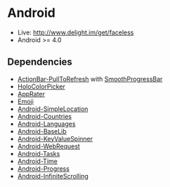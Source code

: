 # Android

 * Live: http://www.delight.im/get/faceless
 * Android >= 4.0

## Dependencies

 * [ActionBar-PullToRefresh](https://github.com/chrisbanes/ActionBar-PullToRefresh) with [SmoothProgressBar](https://github.com/castorflex/SmoothProgressBar)
 * [HoloColorPicker](https://github.com/LarsWerkman/HoloColorPicker)
 * [AppRater](https://github.com/delight-im/AppRater)
 * [Emoji](https://github.com/delight-im/Emoji)
 * [Android-SimpleLocation](https://github.com/delight-im/Android-SimpleLocation)
 * [Android-Countries](https://github.com/delight-im/Android-Countries)
 * [Android-Languages](https://github.com/delight-im/Android-Languages)
 * [Android-BaseLib](https://github.com/delight-im/Android-BaseLib)
 * [Android-KeyValueSpinner](https://github.com/delight-im/Android-KeyValueSpinner)
 * [Android-WebRequest](https://github.com/delight-im/Android-WebRequest)
 * [Android-Tasks](https://github.com/delight-im/Android-Tasks)
 * [Android-Time](https://github.com/delight-im/Android-Time)
 * [Android-Progress](https://github.com/delight-im/Android-Progress)
 * [Android-InfiniteScrolling](https://github.com/delight-im/Android-InfiniteScrolling)
